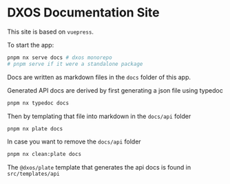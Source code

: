 # DXOS Documentation Site

This site is based on `vuepress`.

To start the app:

```sh
pnpm nx serve docs # dxos monorepo
# pnpm serve if it were a standalone package
```

Docs are written as markdown files in the `docs` folder of this app.

Generated API docs are derived by first generating a json file using typedoc
```sh
pnpm nx typedoc docs
```

Then by templating that file into markdown in the `docs/api` folder
```sh
pnpm nx plate docs
```

In case you want to remove the `docs/api` folder
```sh
pnpm nx clean:plate docs
```

The `@dxos/plate` template that generates the api docs is found in `src/templates/api`
